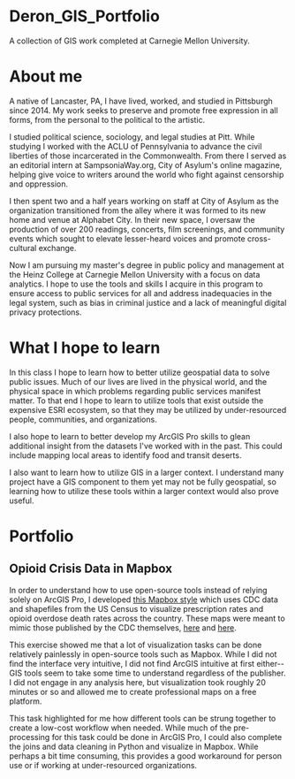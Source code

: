 # Deron_GIS_Portfolio
A collection of GIS work completed at Carnegie Mellon University.

# About me

A native of Lancaster, PA, I have lived, worked, and studied in Pittsburgh since 2014. My work seeks to preserve and promote free expression in all forms, from the personal to the political to the artistic.

I studied political science, sociology, and legal studies at Pitt. While studying I worked with the ACLU of Pennsylvania to advance the civil liberties of those incarcerated in the Commonwealth. From there I served as an editorial intern at SampsoniaWay.org, City of Asylum's online magazine, helping give voice to writers around the world who fight against censorship and oppression.

I then spent two and a half years working on staff at City of Asylum as the organization transitioned from the alley where it was formed to its new home and venue at Alphabet City. In their new space, I oversaw the production of over 200 readings, concerts, film screenings, and community events which sought to elevate lesser-heard voices and promote cross-cultural exchange.

Now I am pursuing my master's degree in public policy and management at the Heinz College at Carnegie Mellon University with a focus on data analytics. I hope to use the tools and skills I acquire in this program to ensure access to public services for all and address inadequacies in the legal system, such as bias in criminal justice and a lack of meaningful digital privacy protections.

# What I hope to learn

In this class I hope to learn how to better utilize geospatial data to solve public issues. Much of our lives are lived in the physical world, and the physical space in which problems regarding public services manifest matter. To that end I hope to learn to utilize tools that exist outside the expensive ESRI ecosystem, so that they may be utilized by under-resourced people, communities, and organizations.

I also hope to learn to better develop my ArcGIS Pro skills to glean additional insight from the datasets I've worked with in the past. This could include mapping local areas to identify food and transit deserts.

I also want to learn how to utilize GIS in a larger context. I understand many project have a GIS component to them yet may not be fully geospatial, so learning how to utilize these tools within a larger context would also prove useful.

# Portfolio

## Opioid Crisis Data in Mapbox
In order to understand how to use open-source tools instead of relying solely on ArcGIS Pro, I developed [this Mapbox style](https://api.mapbox.com/styles/v1/nathanderon/ck8omkovz1z3j1iqhha8wdgvo.html?fresh=true&title=copy&access_token=pk.eyJ1IjoibmF0aGFuZGVyb24iLCJhIjoiY2s4bnZ4ZTFxMDFlbDNmcWc2dnVlNTl4dCJ9.MUch7BBkOExavWKYDckufA) which uses CDC data and shapefiles from the US Census to visualize prescription rates and opioid overdose death rates across the country. These maps were meant to mimic those published by the CDC themselves, [here](https://www.cdc.gov/drugoverdose/maps/rxcounty2017.html) and [here](https://www.cdc.gov/drugoverdose/data/statedeaths/drug-overdose-death-2017.html).

This exercise showed me that a lot of visualization tasks can be done relatively painlessly in open-source tools such as Mapbox. While I did not find the interface very intuitive, I did not find ArcGIS intuitive at first either--GIS tools seem to take some time to understand regardless of the publisher. I did not engage in any analysis here, but visualization took roughly 20 minutes or so and allowed me to create professional maps on a free platform.

This task highlighted for me how different tools can be strung together to create a low-cost workflow when needed. While much of the pre-processing for this task could be done in ArcGIS Pro, I could also complete the joins and data cleaning in Python and visualize in Mapbox. While perhaps a bit time consuming, this provides a good workaround for person use or if working at under-resourced organizations. 
